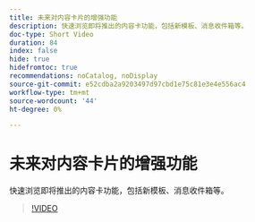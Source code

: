 ```yaml
---
title: 未来对内容卡片的增强功能
description: 快速浏览即将推出的内容卡功能，包括新模板、消息收件箱等。
doc-type: Short Video
duration: 84
index: false
hide: true
hidefromtoc: true
recommendations: noCatalog, noDisplay
source-git-commit: e52cdba2a9203497d97cbd1e75c81e3e4e556ac4
workflow-type: tm+mt
source-wordcount: '44'
ht-degree: 0%

---
```



# 未来对内容卡片的增强功能

快速浏览即将推出的内容卡功能，包括新模板、消息收件箱等。

<!-- 62_S603_3442534_83_future-enhancements-for-content-cards -->
>[!VIDEO](https://video.tv.adobe.com/v/3460330/?learn=on&enablevpops=true&captions=chi_hans)
